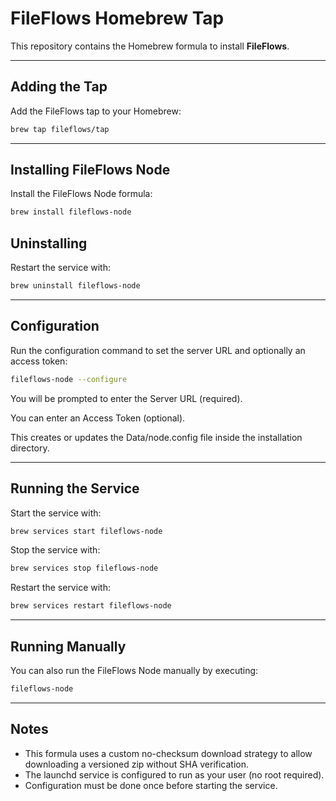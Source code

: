# FileFlows Homebrew Tap

This repository contains the Homebrew formula to install **FileFlows**.

---

## Adding the Tap

Add the FileFlows tap to your Homebrew:

```bash
brew tap fileflows/tap
```

---

## Installing FileFlows Node

Install the FileFlows Node formula:

```bash
brew install fileflows-node
```

## Uninstalling

Restart the service with:

```bash
brew uninstall fileflows-node
```

---

## Configuration

Run the configuration command to set the server URL and optionally an access token:

```bash
fileflows-node --configure
```

You will be prompted to enter the Server URL (required).

You can enter an Access Token (optional).

This creates or updates the Data/node.config file inside the installation directory.

---

## Running the Service

Start the service with:

```bash
brew services start fileflows-node
```

Stop the service with:

```bash
brew services stop fileflows-node
```

Restart the service with:

```bash
brew services restart fileflows-node
```

---

## Running Manually

You can also run the FileFlows Node manually by executing:

```bash
fileflows-node
```

---

## Notes

- This formula uses a custom no-checksum download strategy to allow downloading a versioned zip without SHA verification.
- The launchd service is configured to run as your user (no root required).
- Configuration must be done once before starting the service.
